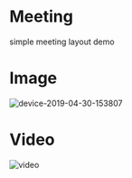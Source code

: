 # Meeting
simple meeting layout demo

# Image

![device-2019-04-30-153807](https://user-images.githubusercontent.com/5081280/56955539-5e51e000-6b5f-11e9-9635-a96b6c6d31ed.png)

# Video
![video](https://user-images.githubusercontent.com/5081280/56955992-76762f00-6b60-11e9-8361-1fa5df182581.gif)
